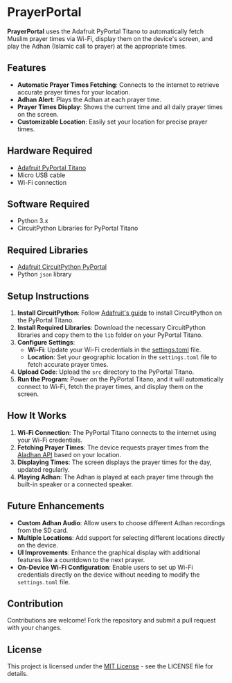 # PrayerPortal

**PrayerPortal** uses the Adafruit PyPortal Titano to automatically fetch Muslim prayer times via Wi-Fi, display them on the device's screen, and play the Adhan (Islamic call to prayer) at the appropriate times.

## Features
- **Automatic Prayer Times Fetching**: Connects to the internet to retrieve accurate prayer times for your location.
- **Adhan Alert**: Plays the Adhan at each prayer time.
- **Prayer Times Display**: Shows the current time and all daily prayer times on the screen.
- **Customizable Location**: Easily set your location for precise prayer times.

## Hardware Required
- [Adafruit PyPortal Titano](https://learn.adafruit.com/adafruit-pyportal-titano)
- Micro USB cable
- Wi-Fi connection

## Software Required
- Python 3.x
- CircuitPython Libraries for PyPortal Titano

## Required Libraries
- [Adafruit CircuitPython PyPortal](https://github.com/adafruit/Adafruit_CircuitPython_PyPortal)
- Python `json` library

## Setup Instructions
1. **Install CircuitPython**: Follow [Adafruit's guide](https://learn.adafruit.com/adafruit-pyportal-titano/circuitpython) to install CircuitPython on the PyPortal Titano.
2. **Install Required Libraries**: Download the necessary CircuitPython libraries and copy them to the `lib` folder on your PyPortal Titano.
3. **Configure Settings**:
   - **Wi-Fi**: Update your Wi-Fi credentials in the [settings.toml](settings.toml) file.
   - **Location**: Set your geographic location in the `settings.toml` file to fetch accurate prayer times.
4. **Upload Code**: Upload the `src` directory to the PyPortal Titano.
5. **Run the Program**: Power on the PyPortal Titano, and it will automatically connect to Wi-Fi, fetch the prayer times, and display them on the screen.

## How It Works
1. **Wi-Fi Connection**: The PyPortal Titano connects to the internet using your Wi-Fi credentials.
2. **Fetching Prayer Times**: The device requests prayer times from the [Aladhan API](https://api.aladhan.com/) based on your location.
3. **Displaying Times**: The screen displays the prayer times for the day, updated regularly.
4. **Playing Adhan**: The Adhan is played at each prayer time through the built-in speaker or a connected speaker.

## Future Enhancements
- **Custom Adhan Audio**: Allow users to choose different Adhan recordings from the SD card.
- **Multiple Locations**: Add support for selecting different locations directly on the device.
- **UI Improvements**: Enhance the graphical display with additional features like a countdown to the next prayer.
- **On-Device Wi-Fi Configuration**: Enable users to set up Wi-Fi credentials directly on the device without needing to modify the `settings.toml` file.

## Contribution
Contributions are welcome! Fork the repository and submit a pull request with your changes.

## License
This project is licensed under the [MIT License](LICENSE) - see the LICENSE file for details.
